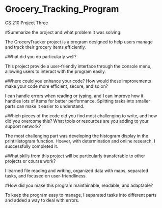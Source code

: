# Grocery_Tracking_Program
CS 210 Project Three

#Summarize the project and what problem it was solving:

The GroceryTracker project is a program designed to help users manage and track their grocery items efficiently.

#What did you do particularly well?

This project provide a user-friendly interface through the console menu, allowing users to interact with the program easily.

#Where could you enhance your code? How would these improvements make your code more efficient, secure, and so on?

I can handle errors when reading or typing, and I can improve how it handles lots of items for better performance. Splitting tasks into smaller parts can make it easier to understand.

#Which pieces of the code did you find most challenging to write, and how did you overcome this? What tools or resources are you adding to your support network?

The most challenging part was developing the histogram display in the printHistogram function. Hoever, with determination and online research, I successfully completed it. 

#What skills from this project will be particularly transferable to other projects or course work?

I learned file reading and writing, organized data with maps, separated tasks, and focused on user-friendliness.

#How did you make this program maintainable, readable, and adaptable?

To keep the program easy to manage, I separated tasks into different parts and added a way to deal with errors.



